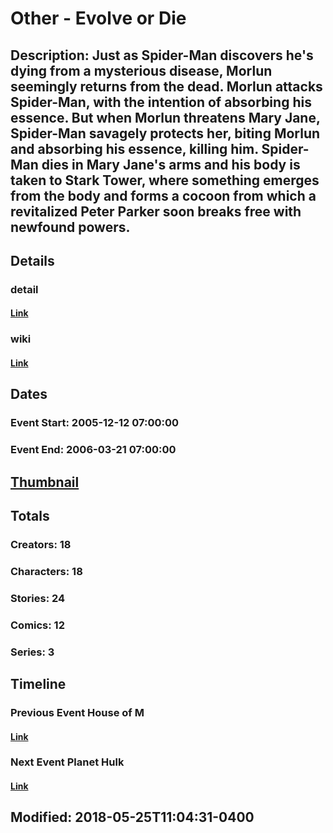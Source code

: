 # Other - Evolve or Die
## Description: Just as Spider-Man discovers he's dying from a mysterious disease, Morlun seemingly returns from the dead. Morlun attacks Spider-Man, with the intention of absorbing his essence. But when Morlun threatens Mary Jane, Spider-Man savagely protects her, biting Morlun and absorbing his essence, killing him. Spider-Man dies in Mary Jane's arms and his body is taken to Stark Tower, where something emerges from the body and forms a cocoon from which a revitalized Peter Parker soon breaks free with newfound powers. 
## Details
### detail
#### [Link](http://marvel.com/comics/events/266/other_-_evolve_or_die?utm_campaign=apiRef&utm_source=225578a89fc76f3d20fbffda5d17a88d)
### wiki
#### [Link](http://marvel.com/universe/Other_-_Evolve_or_Die?utm_campaign=apiRef&utm_source=225578a89fc76f3d20fbffda5d17a88d)
## Dates
### Event Start: 2005-12-12 07:00:00
### Event End: 2006-03-21 07:00:00
## [Thumbnail](http://i.annihil.us/u/prod/marvel/i/mg/1/b0/51cb2d3ee5cbb.jpg)
## Totals
### Creators: 18
### Characters: 18
### Stories: 24
### Comics: 12
### Series: 3
## Timeline
### Previous Event House of M
#### [Link](http://gateway.marvel.com/v1/public/events/251)
### Next Event Planet Hulk
#### [Link](http://gateway.marvel.com/v1/public/events/212)
## Modified: 2018-05-25T11:04:31-0400